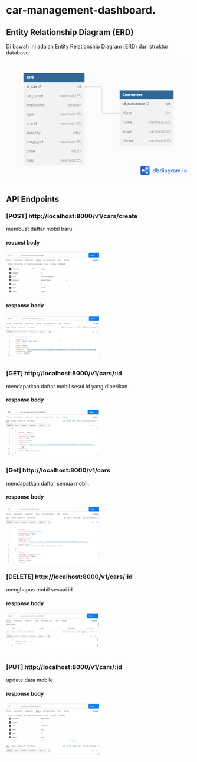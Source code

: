 # car-management-dashboard.

## Entity Relationship Diagram (ERD)

Di bawah ini adalah Entity Relationship Diagram (ERD) dari struktur database:
<img src="https://github.com/IKhlash02/car-management-dashboard./blob/main/image/erd.png" >

## API Endpoints
### [POST] http://localhost:8000/v1/cars/create
membuat daftar mobil baru.

#### request body
<img src="https://github.com/IKhlash02/car-management-dashboard./blob/main/image/request_create.png" width="50%" >

#### response body
<img src="https://github.com/IKhlash02/car-management-dashboard./blob/main/image/response_create.png" width="50%" >


### [GET] http://localhost:8000/v1/cars/:id
mendapatkan daftar mobil sesui id yang diberikan

#### response body
<img src="https://github.com/IKhlash02/car-management-dashboard./blob/main/image/response_getById.png"  width="50%">


### [Get] http://localhost:8000/v1/cars
mendapatkan daftar semua mobil.

#### response body
<img src="https://github.com/IKhlash02/car-management-dashboard./blob/main/image/response_getAll.png" width="50%" >


### [DELETE] http://localhost:8000/v1/cars/:id
menghapus mobil sesuai id

#### response body
<img src="https://github.com/IKhlash02/car-management-dashboard./blob/main/image/response_delete.png" width="50%" >


### [PUT] http://localhost:8000/v1/cars/:id
update data mobile

#### response body
<img src="https://github.com/IKhlash02/car-management-dashboard./blob/main/image/response_update.png" width="50%" >
